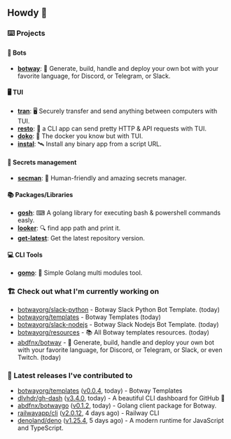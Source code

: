 ## Howdy 👋

### ⌨️ Projects

#### 🤖 Bots

- [**botway**](https://github.com/abdfnx/botway): 🤖 Generate, build, handle and deploy your own bot with your favorite language, for Discord, or Telegram, or Slack.

#### 🖥 TUI

- [**tran**](https://github.com/abdfnx/tran): 🖥 Securely transfer and send anything between computers with TUI.
- [**resto**](https://github.com/abdfnx/resto): 🔗 a CLI app can send pretty HTTP & API requests with TUI.
- [**doko**](https://github.com/abdfnx/doko): 🐳 The docker you know but with TUI.
- [**instal**](https://github.com/abdfnx/instal): 🛰️ Install any binary app from a script URL.

#### 🔐 Secrets management

- [**secman**](https://github.com/scmn-dev/secman): 👊 Human-friendly and amazing secrets manager.

#### 📚 Packages/Libraries

- [**gosh**](https://github.com/abdfnx/gosh): ⌨ A golang library for executing bash & powershell commands easly.
- [**looker**](https://github.com/abdfnx/looker): 🔍 find app path and print it.
- [**get-latest**](https://github.com/scmn-dev/get-latest): Get the latest repository version.

#### 💻 CLI Tools 

- [**gomo**](https://github.com/abdfnx/gomo): 📐 Simple Golang multi modules tool.

### 🏗️ Check out what I'm currently working on


- [botwayorg/slack-python](https://github.com/botwayorg/slack-python) - Botway Slack Python Bot Template. (today)
- [botwayorg/templates](https://github.com/botwayorg/templates) - Botway Templates (today)
- [botwayorg/slack-nodejs](https://github.com/botwayorg/slack-nodejs) - Botway Slack Nodejs Bot Template. (today)
- [botwayorg/resources](https://github.com/botwayorg/resources) - 📚 All Botway templates resources. (today)
- [abdfnx/botway](https://github.com/abdfnx/botway) - 🤖 Generate, build, handle and deploy your own bot with your favorite language, for Discord, or Telegram, or Slack, or even Twitch. (today)

### 🔭 Latest releases I've contributed to

- [botwayorg/templates](https://github.com/botwayorg/templates) ([v0.0.4](https://github.com/botwayorg/templates/releases/tag/v0.0.4), today) - Botway Templates
- [dlvhdr/gh-dash](https://github.com/dlvhdr/gh-dash) ([v3.4.0](https://github.com/dlvhdr/gh-dash/releases/tag/v3.4.0), today) - A beautiful CLI dashboard for GitHub 🚀 
- [abdfnx/botwaygo](https://github.com/abdfnx/botwaygo) ([v0.1.2](https://github.com/abdfnx/botwaygo/releases/tag/v0.1.2), today) - Golang client package for Botway.
- [railwayapp/cli](https://github.com/railwayapp/cli) ([v2.0.12](https://github.com/railwayapp/cli/releases/tag/v2.0.12), 4 days ago) - Railway CLI
- [denoland/deno](https://github.com/denoland/deno) ([v1.25.4](https://github.com/denoland/deno/releases/tag/v1.25.4), 5 days ago) - A modern runtime for JavaScript and TypeScript.
